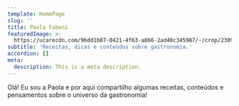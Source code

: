 ```yaml
---
template: HomePage
slug: ''
title: Paola Fabeni
featuredImage: >-
  https://ucarecdn.com/96dd1b07-0421-4f63-a866-2ad40c345987/-/crop/2309x813/0,260/-/preview/
subtitle: 'Receitas, dicas e conteúdos sobre gastronomia.'
accordion: []
meta:
  description: This is a meta description.
---
```


Olá! Eu sou a Paola e por aqui compartilho algumas receitas, conteúdos e pensamentos sobre o universo da gastronomia!
